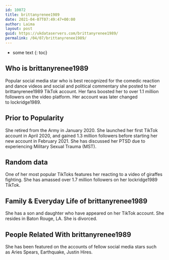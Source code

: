 ```yaml
---
id: 10072
title: brittanyrenee1989
date: 2021-04-07T07:49:47+00:00
author: Laima
layout: post
guid: https://ukdataservers.com/brittanyrenee1989/
permalink: /04/07/brittanyrenee1989/
---
```


* some text
{: toc}


## Who is brittanyrenee1989
                  
                  
                  
Popular social media star who is best recognized for the comedic reaction and dance videos and social and political commentary she posted to her brittanyrenee1989 TikTok account. Her fans boosted her to over 1.1 million followers on the video platform. Her account was later changed to lockridge1989.
                  
              
            
              
            
                
                
                
## Prior to Popularity
                  
                  
                  
She retired from the Army in January 2020. She launched her first TikTok account in April 2020, and gained 1.3 million followers before starting her new account in February 2021. She has discussed her PTSD due to experiencing Military Sexual Trauma (MST).  
                  
              
            
              
            
                
                
                
## Random data
                  
                  
                  
One of her most popular TikToks features her reacting to a video of giraffes fighting. She has amassed over 1.7 million followers on her lockridge1989 TikTok.
                  
              
            
              
            
                
                
                
## Family & Everyday Life of brittanyrenee1989
                  
                  
                  
She has a son and daughter who have appeared on her TikTok account. She resides in Baton Rouge, LA. She is divorced. 
                  
              
            
              
            
                
                
                
## People Related With brittanyrenee1989
                  
                  
                  
She has been featured on the accounts of fellow social media stars such as Aries Spears, Earthquake, Justin Hires.
                  
              
            
              
            
                
              
            
              
              
            
            
              
            
          
          
          